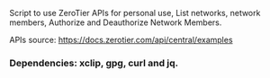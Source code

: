 Script to use ZeroTier APIs for personal use, List networks, network members, Authorize and Deauthorize Network Members.

APIs source: https://docs.zerotier.com/api/central/examples

### Dependencies: xclip, gpg, curl and jq.
